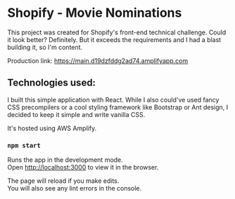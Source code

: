 # Shopify - Movie Nominations

This project was created for Shopify's front-end technical challenge. Could it look better? Definitely. But it exceeds the requirements and I had a blast building it, so I'm content.

Production link: https://main.d19dzfddg2ad74.amplifyapp.com

## Technologies used:

I built this simple application with React. While I also could've used fancy CSS precompilers or a cool styling framework like Bootstrap or Ant design, I decided to keep it simple and write vanilla CSS.

It's hosted using AWS Amplify.

### `npm start`

Runs the app in the development mode.\
Open [http://localhost:3000](http://localhost:3000) to view it in the browser.

The page will reload if you make edits.\
You will also see any lint errors in the console.


